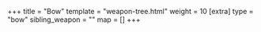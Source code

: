 +++
title = "Bow"
template = "weapon-tree.html"
weight = 10
[extra]
type = "bow"
sibling_weapon = ""
map = []
+++
